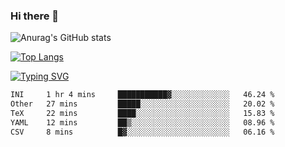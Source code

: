 ### Hi there 👋

<!--
**wray-le/wray-lee* is a ✨ _special_ ✨ repository because its `README.md` (this file) appears on your GitHub profile.

Here are some ideas to get you started:

- 🔭 I’m currently working on ...
- 🌱 I’m currently learning ...
- 👯 I’m looking to collaborate on ...
- 🤔 I’m looking for help with ...
- 💬 Ask me about ...
- 📫 How to reach me: ...
- 😄 Pronouns: ...
- ⚡ Fun fact: ...
-->


![Anurag's GitHub stats](https://github-readme-stats.vercel.app/api?username=wray-lee&show_icons=true&theme=dracula)


[![Top Langs](https://github-readme-stats.vercel.app/api/top-langs/?username=wray-lee)](https://github.com/anuraghazra/github-readme-stats)


[![Typing SVG](https://readme-typing-svg.herokuapp.com?color=91BEF0&vCenter=true&lines=This+is+Wray's+homepage;A+noob+developer)](https://git.io/typing-svg)

<!--START_SECTION:waka-->

```txt
INI     1 hr 4 mins     ███████████▓░░░░░░░░░░░░░   46.24 %
Other   27 mins         █████░░░░░░░░░░░░░░░░░░░░   20.02 %
TeX     22 mins         ████░░░░░░░░░░░░░░░░░░░░░   15.83 %
YAML    12 mins         ██▒░░░░░░░░░░░░░░░░░░░░░░   08.96 %
CSV     8 mins          █▓░░░░░░░░░░░░░░░░░░░░░░░   06.16 %
```

<!--END_SECTION:waka-->
